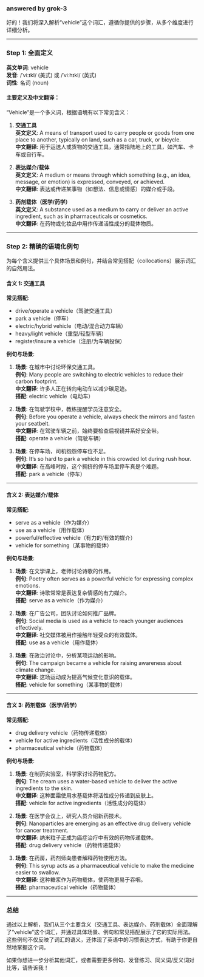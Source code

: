 ### answered by grok-3
好的！我们将深入解析“vehicle”这个词汇，遵循你提供的步骤，从多个维度进行详细分析。

---

### Step 1: 全面定义

**英文单词**: vehicle  
**发音**: /ˈviːɪkl/ (美式) 或 /ˈviːhɪkl/ (英式)  
**词性**: 名词 (noun)

#### 主要定义及中文翻译：
“Vehicle”是一个多义词，根据语境有以下常见含义：

1. **交通工具**  
   **英文定义**: A means of transport used to carry people or goods from one place to another, typically on land, such as a car, truck, or bicycle.  
   **中文翻译**: 用于运送人或货物的交通工具，通常指陆地上的工具，如汽车、卡车或自行车。  

2. **表达媒介/载体**  
   **英文定义**: A medium or means through which something (e.g., an idea, message, or emotion) is expressed, conveyed, or achieved.  
   **中文翻译**: 表达或传递某事物（如想法、信息或情感）的媒介或手段。  

3. **药剂载体（医学/药学）**  
   **英文定义**: A substance used as a medium to carry or deliver an active ingredient, such as in pharmaceuticals or cosmetics.  
   **中文翻译**: 在药物或化妆品中用作传递活性成分的载体物质。  

---

### Step 2: 精确的语境化例句

为每个含义提供三个具体场景和例句，并结合常见搭配（collocations）展示词汇的自然用法。

#### 含义 1: 交通工具  
**常见搭配**:  
- drive/operate a vehicle（驾驶交通工具）  
- park a vehicle（停车）  
- electric/hybrid vehicle（电动/混合动力车辆）  
- heavy/light vehicle（重型/轻型车辆）  
- register/insure a vehicle（注册/为车辆投保）  

**例句与场景**:

1. **场景**: 在城市中讨论环保交通工具。  
   **例句**: Many people are switching to electric vehicles to reduce their carbon footprint.  
   **中文翻译**: 许多人正在转向电动车以减少碳足迹。  
   **搭配**: electric vehicle（电动车）  

2. **场景**: 在驾驶学校中，教练提醒学员注意安全。  
   **例句**: Before you operate a vehicle, always check the mirrors and fasten your seatbelt.  
   **中文翻译**: 在驾驶车辆之前，始终要检查后视镜并系好安全带。  
   **搭配**: operate a vehicle（驾驶车辆）  

3. **场景**: 在停车场，司机抱怨停车位不足。  
   **例句**: It’s so hard to park a vehicle in this crowded lot during rush hour.  
   **中文翻译**: 在高峰时段，这个拥挤的停车场里停车真是个难题。  
   **搭配**: park a vehicle（停车）  

---

#### 含义 2: 表达媒介/载体  
**常见搭配**:  
- serve as a vehicle（作为媒介）  
- use as a vehicle（用作载体）  
- powerful/effective vehicle（有力的/有效的媒介）  
- vehicle for something（某事物的载体）  

**例句与场景**:

1. **场景**: 在文学课上，老师讨论诗歌的作用。  
   **例句**: Poetry often serves as a powerful vehicle for expressing complex emotions.  
   **中文翻译**: 诗歌常常是表达复杂情感的有力媒介。  
   **搭配**: serve as a vehicle（作为媒介）  

2. **场景**: 在广告公司，团队讨论如何推广品牌。  
   **例句**: Social media is used as a vehicle to reach younger audiences effectively.  
   **中文翻译**: 社交媒体被用作接触年轻受众的有效载体。  
   **搭配**: use as a vehicle（用作载体）  

3. **场景**: 在政治讨论中，分析某项运动的影响。  
   **例句**: The campaign became a vehicle for raising awareness about climate change.  
   **中文翻译**: 这场运动成为提高气候变化意识的载体。  
   **搭配**: vehicle for something（某事物的载体）  

---

#### 含义 3: 药剂载体（医学/药学）  
**常见搭配**:  
- drug delivery vehicle（药物传递载体）  
- vehicle for active ingredients（活性成分的载体）  
- pharmaceutical vehicle（药物载体）  

**例句与场景**:

1. **场景**: 在制药实验室，科学家讨论药物配方。  
   **例句**: The cream uses a water-based vehicle to deliver the active ingredients to the skin.  
   **中文翻译**: 这种面霜使用水基载体将活性成分传递到皮肤上。  
   **搭配**: vehicle for active ingredients（活性成分的载体）  

2. **场景**: 在医学会议上，研究人员介绍新药技术。  
   **例句**: Nanoparticles are emerging as an effective drug delivery vehicle for cancer treatment.  
   **中文翻译**: 纳米粒子正成为癌症治疗中有效的药物传递载体。  
   **搭配**: drug delivery vehicle（药物传递载体）  

3. **场景**: 在药房，药剂师向患者解释药物使用方法。  
   **例句**: This syrup acts as a pharmaceutical vehicle to make the medicine easier to swallow.  
   **中文翻译**: 这种糖浆作为药物载体，使药物更易于吞咽。  
   **搭配**: pharmaceutical vehicle（药物载体）  

---

### 总结
通过以上解析，我们从三个主要含义（交通工具、表达媒介、药剂载体）全面理解了“vehicle”这个词汇，并通过具体场景、例句和常见搭配展示了它的实际用法。这些例句不仅反映了词汇的语义，还体现了英语中的习惯表达方式，有助于你更自然地掌握这个词。

如果你想进一步分析其他词汇，或者需要更多例句、发音练习、同义词/反义词对比等，请告诉我！